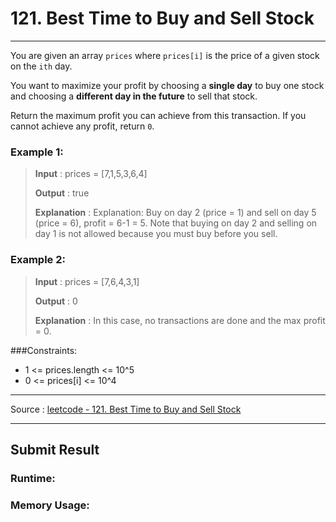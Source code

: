 # 121. Best Time to Buy and Sell Stock
-- --
You are given an array `prices` where `prices[i]` is the price of a given stock on the `ith` day.

You want to maximize your profit by choosing a **single day** to buy one stock and choosing a **different day in the future** to sell that stock.

Return the maximum profit you can achieve from this transaction. If you cannot achieve any profit, return `0`.

### Example 1:
> **Input** : prices = [7,1,5,3,6,4]
> 
> **Output** : true
> 
> **Explanation** : Explanation: Buy on day 2 (price = 1) and sell on day 5 (price = 6), profit = 6-1 = 5.
Note that buying on day 2 and selling on day 1 is not allowed because you must buy before you sell.

### Example 2:
> **Input** : prices = [7,6,4,3,1]
>
> **Output** : 0
> 
> **Explanation** : In this case, no transactions are done and the max profit = 0.


###Constraints:
* 1 <= prices.length <= 10^5
* 0 <= prices[i] <= 10^4

-- --
Source : [leetcode - 121. Best Time to Buy and Sell Stock](https://leetcode.com/problems/best-time-to-buy-and-sell-stock/)

-- --
## Submit Result

### Runtime:

### Memory Usage:
